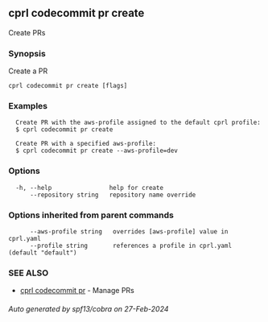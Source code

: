## cprl codecommit pr create

Create PRs

### Synopsis

Create a PR

```
cprl codecommit pr create [flags]
```

### Examples

```
  Create PR with the aws-profile assigned to the default cprl profile:
  $ cprl codecommit pr create
  
  Create PR with a specified aws-profile:
  $ cprl codecommit pr create --aws-profile=dev
```

### Options

```
  -h, --help                help for create
      --repository string   repository name override
```

### Options inherited from parent commands

```
      --aws-profile string   overrides [aws-profile] value in cprl.yaml
      --profile string       references a profile in cprl.yaml (default "default")
```

### SEE ALSO

* [cprl codecommit pr](cprl_codecommit_pr.md)	 - Manage PRs

###### Auto generated by spf13/cobra on 27-Feb-2024
